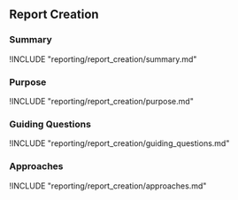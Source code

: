 ## Report Creation

### Summary

!INCLUDE "reporting/report_creation/summary.md"

### Purpose

!INCLUDE "reporting/report_creation/purpose.md"

### Guiding Questions

!INCLUDE "reporting/report_creation/guiding_questions.md"

### Approaches

!INCLUDE "reporting/report_creation/approaches.md"
